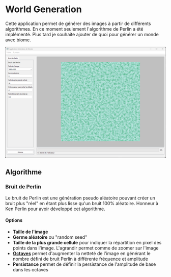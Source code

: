 # World Generation

Cette application permet de générer des images à partir de différents algorithmes. En ce moment seulement l'algorithme de Perlin a été implémenté. Plus tard je souhaite ajouter de quoi pour générer un monde avec biome.

![Image de l'application](readme/img_application.png)

## Algorithme

### [Bruit de Perlin](https://adrianb.io/2014/08/09/perlinnoise.html)

Le bruit de Perlin est une génération pseudo aléatoire pouvant créer un bruit plus "réel" en étant plus lisse qu'un bruit 100% aléatoire. Honneur à Ken Perlin pour avoir développé cet algorithme.

#### Options

- **Taille de l'image**
- **Germe aléatoire** ou "random seed"
- **Taille de la plus grande cellule** pour indiquer la répartition en pixel des points dans l'image. L'agrandir permet comme de zoomer sur l'image
- **[Octaves](https://adrianb.io/2014/08/09/perlinnoise.html#working-with-octaves)** permet d'augmenter la netteté de l'image en générant le nombre défini de bruit Perlin à différente fréquence et amplitude
- **Persistance** permet de définir la persistance de l'amplitude de base dans les octaves



